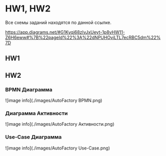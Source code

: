 # HW1, HW2

Все схемы заданий находятся по данной ссылке.

https://app.diagrams.net/#G1Kyqj68zIvJxUeyt-1p8vHW11-Z6H6eww#%7B%22pageId%22%3A%22dNPUHOviLTL7ecRBC5dm%22%7D

## HW1

## HW2

### BPMN Диаграмма
![image info](./images/AutoFactory BPMN.png)

### Диаграмма Активности
![image info](./images/AutoFactory Активности.png)

### Use-Case Диаграмма
![image info](./images/AutoFactory Use-Case.png)

